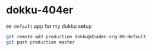 # dokku-404er
`00-default` app for my dokku setup

```sh
git remote add production dokku@dbader.org:00-default
git push production master
```
